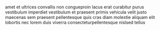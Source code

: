 amet et ultrices convallis non congueproin lacus erat curabitur purus vestibulum
imperdiet vestibulum et praesent primis vehicula velit justo maecenas sem
praesent pellentesque quis cras diam molestie aliquam elit lobortis nec lorem
duis viverra consecteturpellentesque nislsed tellus